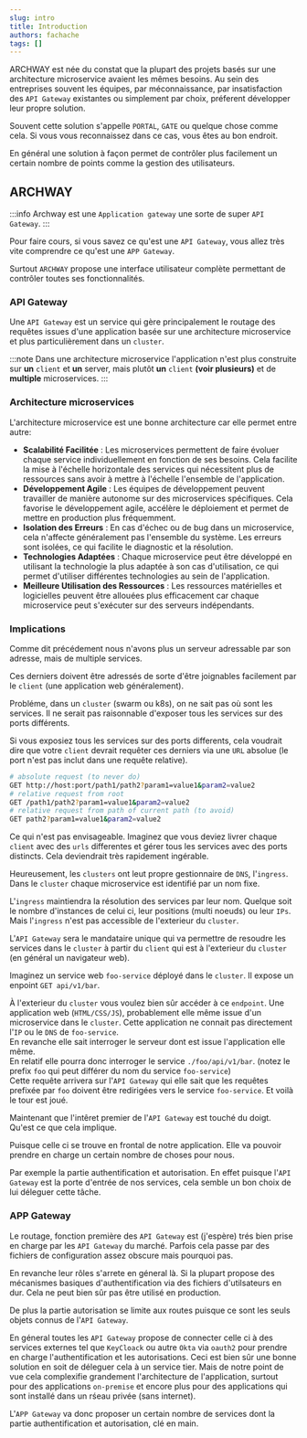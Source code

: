 ```yaml
---
slug: intro
title: Introduction
authors: fachache
tags: []
---
```


ARCHWAY est née du constat que la plupart des projets basés sur une architecture microservice avaient les mêmes besoins.
Au sein des entreprises souvent les équipes, par méconnaissance, par insatisfaction des `API Gateway` existantes ou simplement par choix, préferent développer leur propre solution.

Souvent cette solution s'appelle `PORTAL`, `GATE` ou quelque chose comme cela. Si vous vous reconnaissez dans ce cas, vous êtes au bon endroit.

En général une solution à façon permet de contrôler plus facilement un certain nombre de points comme la gestion des utilisateurs.

## ARCHWAY

:::info
Archway est une `Application gateway` une sorte de super `API Gateway`.
:::

Pour faire cours, si vous savez ce qu'est une `API Gateway`, vous allez très vite comprendre ce qu'est une `APP Gateway`.

Surtout `ARCHWAY` propose une interface utilisateur complète permettant de contrôler toutes ses fonctionnalités.

### API Gateway

Une `API Gateway` est un service qui gère principalement le routage des requêtes issues d'une application basée sur une architecture microservice et plus particulièrement dans un `cluster`.

:::note
Dans une architecture microservice l'application n'est plus construite sur **un** `client` et **un** server, mais plutôt **un** `client` **(voir plusieurs)** et de **multiple** microservices.
:::

### Architecture microservices

L'architecture microservice est une bonne architecture car elle permet entre autre:

- **Scalabilité Facilitée** : Les microservices permettent de faire évoluer chaque service individuellement en fonction de ses besoins. Cela facilite la mise à l'échelle horizontale des services qui nécessitent plus de ressources sans avoir à mettre à l'échelle l'ensemble de l'application.
- **Développement Agile** : Les équipes de développement peuvent travailler de manière autonome sur des microservices spécifiques. Cela favorise le développement agile, accélère le déploiement et permet de mettre en production plus fréquemment.
- **Isolation des Erreurs** : En cas d'échec ou de bug dans un microservice, cela n'affecte généralement pas l'ensemble du système. Les erreurs sont isolées, ce qui facilite le diagnostic et la résolution.
- **Technologies Adaptées** : Chaque microservice peut être développé en utilisant la technologie la plus adaptée à son cas d'utilisation, ce qui permet d'utiliser différentes technologies au sein de l'application.
- **Meilleure Utilisation des Ressources** : Les ressources matérielles et logicielles peuvent être allouées plus efficacement car chaque microservice peut s'exécuter sur des serveurs indépendants.
 
### Implications

Comme dit précédement nous n'avons plus un serveur adressable par son adresse, mais de multiple services.

Ces derniers doivent être adressés de sorte d'être joignables facilement par le `client` (une application web généralement).

Probléme, dans un `cluster` (swarm ou k8s), on ne sait pas où sont les services. Il ne serait pas raisonnable d'exposer tous les services sur des ports différents.

Si vous exposiez tous les services sur des ports differents, cela voudrait dire que votre `client` devrait requêter ces derniers via une `URL` absolue (le port n'est pas inclut dans une requête relative).

```bash
# absolute request (to never do)
GET http://host:port/path1/path2?param1=value1&param2=value2
# relative request from root
GET /path1/path2?param1=value1&param2=value2
# relative request from path of current path (to avoid)
GET path2?param1=value1&param2=value2
```

Ce qui n'est pas envisageable. Imaginez que vous deviez livrer chaque `client` avec des `urls` differentes et gérer tous les services avec des ports distincts. Cela deviendrait très rapidement ingérable. 

Heureusement, les `clusters` ont leut propre gestionnaire de `DNS`, l'`ingress`. Dans le `cluster` chaque microservice est identifié par un nom fixe. 

L'`ingress` maintiendra la résolution des services par leur nom. Quelque soit le nombre d'instances de celui ci, leur positions (multi noeuds) ou leur `IPs`. Mais l'`ingress` n'est pas accessible de l'exterieur du `cluster`.

L'`API Gateway` sera le mandataire unique qui va permettre de resoudre les services dans le `cluster` à partir du `client` qui est à l'exterieur du `cluster` (en général un navigateur web). 

Imaginez un service web `foo-service` déployé dans le `cluster`. Il expose un enpoint `GET api/v1/bar`.

À l'exterieur du `cluster` vous voulez bien sûr accéder à ce `endpoint`. Une application web (`HTML/CSS/JS`), probablement elle même issue d'un microservice dans le `cluster`.
Cette application ne connait pas directement l'`IP` ou le `DNS` de `foo-service`.   
En revanche elle sait interroger le serveur dont est issue l'application elle même.   
En relatif elle pourra donc interroger le service `./foo/api/v1/bar`. (notez le prefix `foo` qui peut différer du nom du service `foo-service`)   
Cette requête arrivera sur l'`API Gateway` qui elle sait que les requêtes prefixée par `foo` doivent être redirigées vers le service `foo-service`. Et voilà le tour est joué.

Maintenant que l'intêret premier de l'`API Gateway` est touché du doigt. Qu'est ce que cela implique.

Puisque celle ci se trouve en frontal de notre application. Elle va pouvoir prendre en charge un certain nombre de choses pour nous. 

Par exemple la partie authentification et autorisation. En effet puisque l'`API Gateway` est la porte d'entrée de nos services, cela semble un bon choix de lui déleguer cette tâche.

### APP Gateway

Le routage, fonction première des `API Gateway` est (j'espère) trés bien prise en charge par les `API Gateway` du marché. 
Parfois cela passe par des fichiers de configuration assez obscure mais pourquoi pas. 

En revanche leur rôles s'arrete en géneral là. Si la plupart propose des mécanismes basiques d'authentification via des fichiers d'utilsateurs en dur. Cela ne peut bien sûr pas être utilisé en production.

De plus la partie autorisation se limite aux routes puisque ce sont les seuls objets connus de l'`API Gateway`.

En géneral toutes les `API Gateway` propose de connecter celle ci à des services externes tel que `KeyCloack` ou autre `Okta` via `oauth2` pour prendre en charge l'authentification et les autorisations.
Ceci est bien sûr une bonne solution en soit de déleguer cela à un service tier. Mais de notre point de vue cela complexifie grandement l'architecture de l'application, surtout pour des applications `on-premise` et encore plus pour des applications qui sont installé dans un rśeau privée (sans internet).

L'`APP Gateway` va donc proposer un certain nombre de services dont la partie authentification et autorisation, clé en main.


